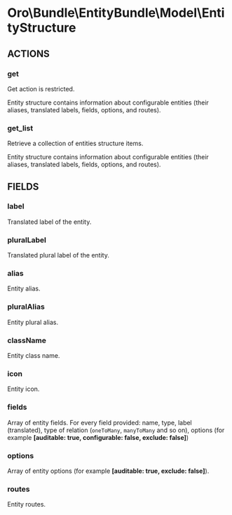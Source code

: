 # Oro\Bundle\EntityBundle\Model\EntityStructure

## ACTIONS  

### get

Get action is restricted.

Entity structure contains information about configurable entities (their aliases, translated labels, fields, options, and routes).

### get_list

Retrieve a collection of entities structure items.

Entity structure contains information about configurable entities (their aliases, translated labels, fields, options, and routes).

## FIELDS

### label

Translated label of the entity.

### pluralLabel

Translated plural label of the entity.

### alias

Entity alias.

### pluralAlias

Entity plural alias.

### className

Entity class name.

### icon

Entity icon.

### fields

Array of entity fields. For every field provided: name, type, label (translated), type of relation (`oneToMany`, 
`manyToMany` and so on), options (for example **\[auditable: true, configurable: false, exclude: false\]**)

### options

Array of entity options (for example **\[auditable: true, exclude: false\]**).

### routes

Entity routes.
